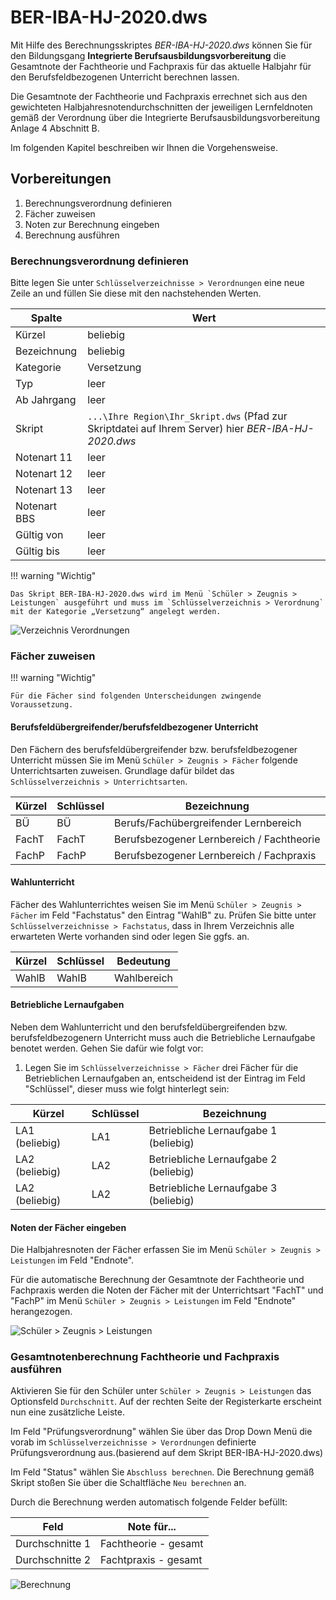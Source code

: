 # BER-IBA-HJ-2020.dws

Mit Hilfe des Berechnungsskriptes _BER-IBA-HJ-2020.dws_ können Sie für den Bildungsgang **Integrierte Berufsausbildungsvorbereitung**  die Gesamtnote der Fachtheorie und Fachpraxis für das aktuelle Halbjahr für den Berufsfeldbezogenen Unterricht berechnen lassen.

Die Gesamtnote der Fachtheorie und Fachpraxis errechnet sich aus den gewichteten Halbjahresnotendurchschnitten der jeweiligen Lernfeldnoten gemäß der Verordnung über die Integrierte Berufsausbildungsvorbereitung Anlage 4 Abschnitt B.

Im folgenden Kapitel beschreiben wir Ihnen die Vorgehensweise.

## Vorbereitungen

1. Berechnungsverordnung definieren
2. Fächer zuweisen
3. Noten zur Berechnung eingeben
4. Berechnung ausführen

### Berechnungsverordnung definieren

Bitte legen Sie unter `Schlüsselverzeichnisse > Verordnungen` eine neue Zeile an und füllen Sie diese mit den nachstehenden Werten.

| Spalte | Wert|
|---|---|
| Kürzel| beliebig                                 |
| Bezeichnung  | beliebig                                 |
| Kategorie    | Versetzung                               |
| Typ          | leer                                     |
| Ab Jahrgang  | leer                                     |
| Skript       | `...\Ihre Region\Ihr_Skript.dws` (Pfad zur Skriptdatei auf Ihrem Server) hier _BER-IBA-HJ-2020.dws_ |
| Notenart 11  | leer                                     |
| Notenart 12  | leer                                     |
| Notenart 13  | leer                                     |
| Notenart BBS | leer                                     |
| Gültig von   | leer                                     |
| Gültig bis   | leer                                     |

!!! warning "Wichtig"

    Das Skript BER-IBA-HJ-2020.dws wird im Menü `Schüler > Zeugnis > Leistungen` ausgeführt und muss im `Schlüsselverzeichnis > Verordnung` mit der Kategorie „Versetzung“ angelegt werden.

![Verzeichnis Verordnungen](/assets/images/IBA/IBA01.png)

### Fächer zuweisen

!!! warning "Wichtig"

    Für die Fächer sind folgenden Unterscheidungen zwingende Voraussetzung.

#### Berufsfeldübergreifender/berufsfeldbezogener Unterricht

Den Fächern des berufsfeldübergreifender bzw. berufsfeldbezogener Unterricht
müssen Sie im Menü `Schüler > Zeugnis > Fächer` folgende Unterrichtsarten zuweisen. Grundlage dafür bildet das `Schlüsselverzeichnis > Unterrichtsarten`. 

|Kürzel |Schlüssel|Bezeichnung|
|--|--|--|
|BÜ|BÜ |Berufs/Fachübergreifender Lernbereich|
|FachT| FachT |Berufsbezogener Lernbereich / Fachtheorie|
|FachP| FachP |Berufsbezogener Lernbereich / Fachpraxis|

#### Wahlunterricht

Fächer des Wahlunterrichtes weisen Sie im Menü `Schüler > Zeugnis > Fächer` im Feld "Fachstatus" den Eintrag "WahlB" zu. Prüfen Sie bitte unter `Schlüsselverzeichnisse > Fachstatus`, dass in Ihrem Verzeichnis alle erwarteten Werte vorhanden sind oder legen Sie ggfs. an.

| Kürzel | Schlüssel | Bedeutung       |
|--------|-----------|-----------------|
| WahlB  | WahlB     | Wahlbereich     |

#### Betriebliche Lernaufgaben

Neben dem Wahlunterricht und den berufsfeldübergreifenden bzw. berufsfeldbezogenern Unterricht muss auch die Betriebliche Lernaufgabe benotet werden. Gehen Sie dafür wie folgt vor:

1. Legen Sie im `Schlüsselverzeichnisse > Fächer` drei Fächer für die Betrieblichen Lernaufgaben an, entscheidend ist der Eintrag im Feld "Schlüssel", dieser muss wie folgt hinterlegt sein:

| Kürzel | Schlüssel | Bezeichnung       |
|--------|-----------|-----------------|
| LA1 (beliebig)| LA1 | Betriebliche Lernaufgabe 1 (beliebig) |
| LA2 (beliebig)| LA2 | Betriebliche Lernaufgabe 2 (beliebig)|
| LA2 (beliebig)| LA2 | Betriebliche Lernaufgabe 3 (beliebig)|

#### Noten der Fächer eingeben

Die Halbjahresnoten der Fächer erfassen Sie im Menü `Schüler > Zeugnis > Leistungen` im Feld "Endnote".

Für die automatische Berechnung der Gesamtnote der Fachtheorie und Fachpraxis werden die Noten der Fächer mit der Unterrichtsart "FachT" und "FachP" im Menü `Schüler > Zeugnis > Leistungen` im Feld "Endnote" herangezogen. 

![Schüler > Zeugnis > Leistungen](/assets/images/IBA/IBA02.png)

### Gesamtnotenberechnung Fachtheorie und Fachpraxis ausführen

Aktivieren Sie für den Schüler unter `Schüler > Zeugnis > Leistungen` das Optionsfeld `Durchschnitt`. Auf der rechten Seite der Registerkarte erscheint nun eine zusätzliche Leiste.

Im Feld "Prüfungsverordnung" wählen Sie über das Drop Down Menü die vorab im `Schlüsselverzeichnisse > Verordnungen` definierte Prüfungsverordnung aus.(basierend auf dem Skript BER-IBA-HJ-2020.dws) 
 
Im Feld "Status" wählen Sie `Abschluss berechnen`. Die Berechnung gemäß Skript stoßen Sie über die Schaltfläche `Neu berechnen` an. 

Durch die Berechnung werden automatisch folgende Felder befüllt:

| Feld | Note für...     |
|--------|-----------
Durchschnitte 1 | Fachtheorie - gesamt|
Durchschnitte 2 | Fachtpraxis - gesamt|

![Berechnung](/assets/images/IBA/IBA03.png)

